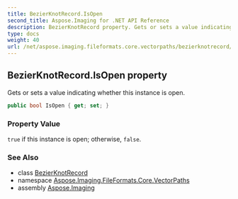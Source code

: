 ```yaml
---
title: BezierKnotRecord.IsOpen
second_title: Aspose.Imaging for .NET API Reference
description: BezierKnotRecord property. Gets or sets a value indicating whether this instance is open
type: docs
weight: 40
url: /net/aspose.imaging.fileformats.core.vectorpaths/bezierknotrecord/isopen/
---
```

## BezierKnotRecord.IsOpen property

Gets or sets a value indicating whether this instance is open.

```csharp
public bool IsOpen { get; set; }
```

### Property Value

`true` if this instance is open; otherwise, `false`.

### See Also

* class [BezierKnotRecord](../)
* namespace [Aspose.Imaging.FileFormats.Core.VectorPaths](../../bezierknotrecord/)
* assembly [Aspose.Imaging](../../../)


